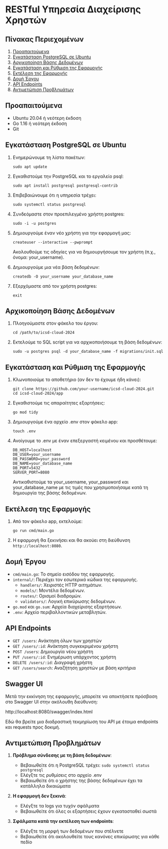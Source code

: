 # RESTful Υπηρεσία Διαχείρισης Χρηστών

## Πίνακας Περιεχομένων
1. [Προαπαιτούμενα](#προαπαιτούμενα)
2. [Εγκατάσταση PostgreSQL σε Ubuntu](#εγκατάσταση-postgresql-σε-ubuntu)
3. [Αρχικοποίηση Βάσης Δεδομένων](#αρχικοποίηση-βάσης-δεδομένων)
4. [Εγκατάσταση και Ρύθμιση της Εφαρμογής](#εγκατάσταση-και-ρύθμιση-της-εφαρμογής)
5. [Εκτέλεση της Εφαρμογής](#εκτέλεση-της-εφαρμογής)
6. [Δομή Έργου](#δομή-έργου)
7. [API Endpoints](#api-endpoints)
8. [Αντιμετώπιση Προβλημάτων](#αντιμετώπιση-προβλημάτων)

## Προαπαιτούμενα

- Ubuntu 20.04 ή νεότερη έκδοση
- Go 1.16 ή νεότερη έκδοση
- Git

## Εγκατάσταση PostgreSQL σε Ubuntu

1. Ενημερώνουμε τη λίστα πακέτων:
   ```
   sudo apt update
   ```

2. Εγκαθιστούμε την PostgreSQL και το εργαλείο psql:
   ```
   sudo apt install postgresql postgresql-contrib
   ```

3. Επιβεβαιώνουμε ότι η υπηρεσία τρέχει:
   ```
   sudo systemctl status postgresql
   ```

4. Συνδεόμαστε στον προεπιλεγμένο χρήστη postgres:
   ```
   sudo -i -u postgres
   ```

5. Δημιουργούμε έναν νέο χρήστη για την εφαρμογή μας:
   ```
   createuser --interactive --pwprompt
   ```
   Ακολουθούμε τις οδηγίες για να δημιουργήσουμε τον χρήστη (π.χ., όνομα: your_username).

6. Δημιουργούμε μια νέα βάση δεδομένων:
   ```
   createdb -O your_username your_database_name
   ```

7. Εξερχόμαστε από τον χρήστη postgres:
   ```
   exit
   ```

## Αρχικοποίηση Βάσης Δεδομένων

1. Πλοηγούμαστε στον φάκελο του έργου:
   ```
   cd /path/to/icsd-cloud-2024
   ```

2. Εκτελούμε το SQL script για να αρχικοποιήσουμε τη βάση δεδομένων:
   ```
   sudo -u postgres psql -d your_database_name -f migrations/init.sql
   ```

## Εγκατάσταση και Ρύθμιση της Εφαρμογής

1. Κλωνοποιούμε το αποθετήριο (αν δεν το έχουμε ήδη κάνει):
   ```
   git clone https://github.com/your-username/icsd-cloud-2024.git
   cd icsd-cloud-2024/app
   ```

2. Εγκαθιστούμε τις απαραίτητες εξαρτήσεις:
   ```
   go mod tidy
   ```

3. Δημιουργούμε ένα αρχείο .env στον φάκελο app:
   ```
   touch .env
   ```

4. Ανοίγουμε το .env με έναν επεξεργαστή κειμένου και προσθέτουμε:
   ```
   DB_HOST=localhost
   DB_USER=your_username
   DB_PASSWORD=your_password
   DB_NAME=your_database_name
   DB_PORT=5432
   SERVER_PORT=8080
   ```
   Αντικαθιστούμε τα your_username, your_password και your_database_name με τις τιμές που χρησιμοποιήσαμε κατά τη δημιουργία της βάσης δεδομένων.

## Εκτέλεση της Εφαρμογής

1. Από τον φάκελο app, εκτελούμε:
   ```
   go run cmd/main.go
   ```

2. Η εφαρμογή θα ξεκινήσει και θα ακούει στη διεύθυνση `http://localhost:8080`.

## Δομή Έργου

- `cmd/main.go`: Το σημείο εισόδου της εφαρμογής.
- `internal/`: Περιέχει τον εσωτερικό κώδικα της εφαρμογής.
  - `handlers/`: Χειριστές HTTP αιτημάτων.
  - `models/`: Μοντέλα δεδομένων.
  - `routes/`: Ορισμοί διαδρομών.
  - `validators/`: Λογική επικύρωσης δεδομένων.
- `go.mod` και `go.sum`: Αρχεία διαχείρισης εξαρτήσεων.
- `.env`: Αρχείο περιβαλλοντικών μεταβλητών.

## API Endpoints

- `GET /users`: Ανάκτηση όλων των χρηστών
- `GET /users/:id`: Ανάκτηση συγκεκριμένου χρήστη
- `POST /users`: Δημιουργία νέου χρήστη
- `PUT /users/:id`: Ενημέρωση υπάρχοντος χρήστη
- `DELETE /users/:id`: Διαγραφή χρήστη
- `GET /users/search`: Αναζήτηση χρηστών με βάση κριτήρια

## Swagger UI

Μετά την εκκίνηση της εφαρμογής, μπορείτε να αποκτήσετε πρόσβαση στο Swagger UI στην ακόλουθη διεύθυνση:

http://localhost:8080/swagger/index.html

Εδώ θα βρείτε μια διαδραστική τεκμηρίωση του API με έτοιμα endpoints και requests προς δοκιμή.

## Αντιμετώπιση Προβλημάτων

1. **Πρόβλημα σύνδεσης με τη βάση δεδομένων**: 
   - Βεβαιωθείτε ότι η PostgreSQL τρέχει: `sudo systemctl status postgresql`
   - Ελέγξτε τις ρυθμίσεις στο αρχείο .env
   - Βεβαιωθείτε ότι ο χρήστης της βάσης δεδομένων έχει τα κατάλληλα δικαιώματα

2. **Η εφαρμογή δεν ξεκινά**:
   - Ελέγξτε τα logs για τυχόν σφάλματα
   - Βεβαιωθείτε ότι όλες οι εξαρτήσεις έχουν εγκατασταθεί σωστά

3. **Σφάλματα κατά την εκτέλεση των endpoints**:
   - Ελέγξτε τη μορφή των δεδομένων που στέλνετε
   - Βεβαιωθείτε ότι ακολουθείτε τους κανόνες επικύρωσης για κάθε πεδίο

